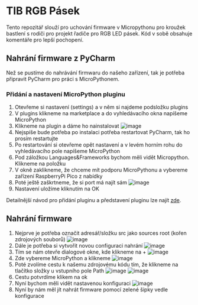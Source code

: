 # TIB RGB Pásek

Tento repozitář slouží pro uchování firmware v Micropythonu pro kroužek bastlení s rodiči pro projekt řadiče pro RGB LED
pásek. Kód v sobě obsahuje komentáře pro lepší pochopení.

## Nahrání firmware z PyCharm

Než se pustíme do nahrávání firmwaru do našeho zařízení, tak je potřeba připravit PyCharm pro práci s MicroPythonem.

### Přidání a nastavení MicroPython pluginu

1. Otevřeme si nastavení (settings) a v něm si najdeme podsložku plugins
2. V plugins klikneme na marketplace a do vyhledávacího okna napíšeme MicroPython
3. Klikneme na plugin a dáme ho
   nainstalovat ![image](https://github.com/MinionCZ/TIB-Bastleni-RGB/assets/43399650/8f52a090-c945-40fa-9f99-5f4f0e255fcf)
4. Nejspíše bude potřeba po instalaci potřeba restartovat PyCharm, tak ho prosím restartujte
5. Po restartování si otevřeme opět nastavení a v levém horním rohu do vyhledávacího pole napíšeme MicroPython
6. Pod záložkou Languages&Frameworks bychom měli vidět Micropython. Klikneme na položku
7. V okně zaklikneme, že chceme mít podporu MicroPythonu a vybereme zařízení RaspberryPi Pico z nabídky
8. Poté ještě zaškrtneme, že si port má najít
   sám ![image](https://github.com/MinionCZ/TIB-Bastleni-RGB/assets/43399650/fc059aea-8972-4918-9120-11115aab58f7)
9. Nastavení uložíme kliknutím na OK

Detailnější návod pro přidání pluginu a představení pluginu lze
najít [zde](https://medium.com/@andymule/micropython-in-pycharms-basic-setup-9169b497ec8a).

## Nahrání firmware

1. Nejprve je potřeba označit adresář/složku src jako sources root (kořen zdrojových
   souborů) ![image](https://github.com/MinionCZ/TIB-Bastleni-RGB/assets/43399650/87420fcf-56ee-4e76-ad6b-58450977a68f)
2. Dále je potřeba si vytvořit novou configuraci
   nahrání ![image](https://github.com/MinionCZ/TIB-Bastleni-RGB/assets/43399650/4dc1c87f-9ac3-4768-81c3-d247e48352e4)
3. Tím se nám otevře dialogové okne, kde klikneme
   na + ![image](https://github.com/MinionCZ/TIB-Bastleni-RGB/assets/43399650/a505c6e9-b0c4-4e8b-837a-9d2fb8faec7a)
4. Zde vybereme MicroPython a
   klikneme ![image](https://github.com/MinionCZ/TIB-Bastleni-RGB/assets/43399650/6b1a7d5c-0735-4e97-96c0-6952baa42c35)
5. Poté zvolíme cestu k našemu zdrojovému kódu tím, že klikneme na tlačítko složky u vstupního pole
   Path ![image](https://github.com/MinionCZ/TIB-Bastleni-RGB/assets/43399650/06cc0e5b-4d01-4937-aa91-d53d2bfa064b) ![image](https://github.com/MinionCZ/TIB-Bastleni-RGB/assets/43399650/88360cbc-0f28-4b5a-802e-e22ca6e0919c)
6. Cestu potvrdíme klikem na ok
7. Nyní bychom měli vidět nastavenou
   konfiguraci ![image](https://github.com/MinionCZ/TIB-Bastleni-RGB/assets/43399650/d3010626-3632-4f9e-a92a-7d186235aa6b)
8. Nyní by nám měl jít nahrát firmware pomocí zelené šipky vedle konfigurace
